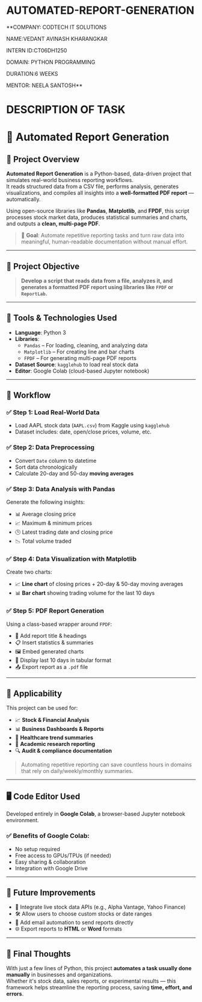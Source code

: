 # AUTOMATED-REPORT-GENERATION

**COMPANY: CODTECH IT SOLUTIONS

NAME:VEDANT AVINASH KHARANGKAR

INTERN ID:CT06DH1250

DOMAIN: PYTHON PROGRAMMING

DURATION:6 WEEKS

MENTOR: NEELA SANTOSH**

# DESCRIPTION OF TASK

# 📝 Automated Report Generation

## 📌 Project Overview

**Automated Report Generation** is a Python-based, data-driven project that simulates real-world business reporting workflows.  
It reads structured data from a CSV file, performs analysis, generates visualizations, and compiles all insights into a **well-formatted PDF report** — automatically.

Using open-source libraries like **Pandas**, **Matplotlib**, and **FPDF**, this script processes stock market data, produces statistical summaries and charts, and outputs a **clean, multi-page PDF**.

> 🎯 **Goal**: Automate repetitive reporting tasks and turn raw data into meaningful, human-readable documentation without manual effort.

---

## 🎯 Project Objective

> **Develop a script that reads data from a file, analyzes it, and generates a formatted PDF report using libraries like `FPDF` or `ReportLab`.**

---

## 🔧 Tools & Technologies Used

- **Language**: Python 3  
- **Libraries**:
  - `Pandas` – For loading, cleaning, and analyzing data  
  - `Matplotlib` – For creating line and bar charts  
  - `FPDF` – For generating multi-page PDF reports  
- **Dataset Source**: `kagglehub` to load real stock data  
- **Editor**: Google Colab (cloud-based Jupyter notebook)

---

## 🔄 Workflow

### ✅ Step 1: Load Real-World Data
- Load AAPL stock data (`AAPL.csv`) from Kaggle using `kagglehub`  
- Dataset includes: date, open/close prices, volume, etc.

### ✅ Step 2: Data Preprocessing
- Convert `Date` column to datetime  
- Sort data chronologically  
- Calculate 20-day and 50-day **moving averages**

### ✅ Step 3: Data Analysis with Pandas
Generate the following insights:
- 📊 Average closing price  
- 📈 Maximum & minimum prices  
- 🕒 Latest trading date and closing price  
- 📉 Total volume traded  

### ✅ Step 4: Data Visualization with Matplotlib
Create two charts:
- 📈 **Line chart** of closing prices + 20-day & 50-day moving averages  
- 📊 **Bar chart** showing trading volume for the last 10 days  

### ✅ Step 5: PDF Report Generation
Using a class-based wrapper around `FPDF`:
- 📝 Add report title & headings  
- 📋 Insert statistics & summaries  
- 🖼 Embed generated charts  
- 📑 Display last 10 days in tabular format  
- 📤 Export report as a `.pdf` file

---

## 💼 Applicability

This project can be used for:

- 📈 **Stock & Financial Analysis**  
- 📊 **Business Dashboards & Reports**  
- 🏥 **Healthcare trend summaries**  
- 📑 **Academic research reporting**  
- 🔍 **Audit & compliance documentation**

> Automating repetitive reporting can save countless hours in domains that rely on daily/weekly/monthly summaries.

---

## 🖥️ Code Editor Used

Developed entirely in **Google Colab**, a browser-based Jupyter notebook environment.

### ✅ Benefits of Google Colab:
- No setup required  
- Free access to GPUs/TPUs (if needed)  
- Easy sharing & collaboration  
- Integration with Google Drive  

---

## 🚀 Future Improvements

- 🔄 Integrate live stock data APIs (e.g., Alpha Vantage, Yahoo Finance)  
- 🛠 Allow users to choose custom stocks or date ranges  
- 📧 Add email automation to send reports directly  
- 🌐 Export reports to **HTML** or **Word** formats  

---

## 📌 Final Thoughts

With just a few lines of Python, this project **automates a task usually done manually** in businesses and organizations.  
Whether it's stock data, sales reports, or experimental results — this framework helps streamline the reporting process, saving **time, effort, and errors**.


